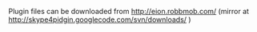 Plugin files can be downloaded from http://eion.robbmob.com/ (mirror at http://skype4pidgin.googlecode.com/svn/downloads/ )